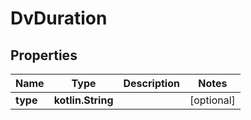 
# DvDuration

## Properties
Name | Type | Description | Notes
------------ | ------------- | ------------- | -------------
**type** | **kotlin.String** |  |  [optional]



